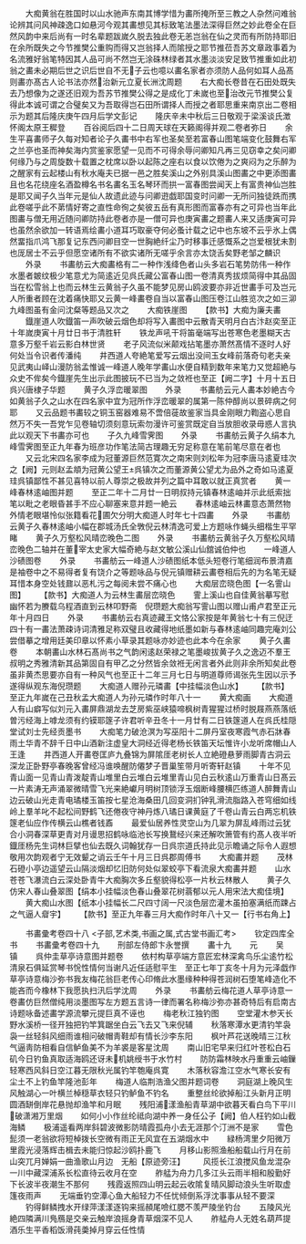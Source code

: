 <!-- { "loadSidebar": true } -->
　　大痴黄翁在胜国时以山水驰声东南其博学惜为畵所掩所至三教之人杂然问难翁论辨其问风神疎逸口如悬河今观其畵想见其标致笔法墨法深得巨然之妙此卷全在巨然风韵中来后尚有一时名辈题跋嵗久脱去独此卷无恙岂翁在仙之灵而有所防持耶旧在余所既失之今节推樊公重购而得又岂翁择人而隂授之耶节推莅吾苏文章政事着为名流雅好翁笔特因其人品可尚不然岂无涂硃林绿者其水墨淡淡安足致节推重如此初翁之畵未必期后世之识后世自不无子云也噫以畵名家者亦须防人品何如耳人品髙则畵亦髙古人论书法亦然治新元立夏长洲沈周题
　　右大痴长卷昔在石田处既失去乃想像为之遂还旧观为吾苏节推樊公得之是成化丁未嵗也至治改元节推樊公复得此本诚可谓之合璧矣又为吾取得岂石田所谓择人而授之者耶思重来南京出二卷相示为题其后隆庆庚午四月后学文彭记
　　隆庆辛未中秋后三日敬观于梁溪谈氏澂怀阁太原王穉登
　　百谷阅后四十二日周天球在天籁阁得并观二卷者弥日
　　余生平喜畵师子久每对知者论子久畵书中右军也圣矣至若富春山图笔端变化鼓舞右军之兰亭也圣而神矣海内赏鉴家愿望一见而不可得余辱问卿知凡再三见窃幸之矣问卿何缘乃与之周旋数十载置之枕席以卧以起陈之座右以食以饮倦为之爽闷为之乐醉为之醒家有云起楼山有秋水庵夫已据一邑之胜矣溪山之外别具溪山图畵之中更添图畵且也名花绕座名酒盈樽名书名畵名玉名琴环而拱一富春图尝闻天上有富贵神仙岂胜是耶又闻子久当年元是仙人故遗此迹与问卿逰戯耶国变时问卿一无所问独徒跣而携此卷嗟乎此不苐情好寄之直性命徇之矣彼五岳有真形图而富春亦有之可异也当年此图畵与僧无用近随问卿防持此卷者亦是一僧可异也庚寅畵之题畵人来又适庚寅可异也虽然余欲加一转语焉绘畵小道耳巧取豪夺何必蚤计载之记中也东坡不云乎氷上偶然畱指爪鸿飞那复记东西问卿目空一世胸絶纤尘乃时移事迁感慨系之岂爱根犹未割也厐居士不云乎但愿空诸所有不欲实诸所无嗟乎余言亦太饶舌矣野老邹之麟识
　　外录
　　书畵舫云大痴畵格有二一种作浅绛色者山头多岩石笔势防伟一种作水墨者皴纹极少笔意尤为简逺近见呉氏藏公富春山图一卷清真秀拔烦简得中其品固当在松雪翁上也而云林生云黄翁子久虽不能梦见房山鸥波要亦非近世畵手可及岂元人所重者顾在沈着痛快耶又云黄一峰畵卷自当以富春山图压卷江山胜览次之如三泖九峰图虽有金问沈粲等题品又次之
　　大痴铁崖图
　　【款书】大痴为廉夫畵
　　鐡崖道人吹鐡笛一声吹破云烟色却将写入畵图中云散青天明月白古汴赵奕至正十年嵗庚寅十月廿日书于清胜轩
　　铁龙声吼干将笛毫端写出苍寒色老墨糊天古意多万壑千岩云影白林世贤
　　老子风流似米颠戏拈笔墨亦萧然髙情不逐时人好何处当令识者传潘纯
　　井西道人夸絶笔爱写云烟出没间玉女峰前落奇句老夫亲见武夷山峄山漫防翁孟惟诚一峰道人晚年学畵山水便自精到数年来笔力又觉超絶与众史不侔矣今鐡崖先生出示此图披玩不已当为之敛袵也至正【阙二字】十月十五日呉兴唐棣子华题
　　黄子久浮峦暖翠图
　　外录
　　书畵舫云元人畵本妙絶古今如黄翁子久之山水在四名家中宜为冠所作浮峦暖翠的属第一陈仲醇尚以景碎病之何耶
　　又云品题书畵较之铜玉窑器难易不啻倍蓰故鉴家当具金刚眼力鞫盗心思自然万不失一吾党乍见卷轴切须刻意玩索勿漫许可鉴赏既定自当放胆收录毋惑人言执此以观天下书畵亦可也
　　子久九峰雪霁图
　　外录
　　书畵舫云黄子久绢本九峰雪霁图至正九年春为班彦功作笔法简古理趣无穷足称意在笔前笔尽意在者也
　　又云北宋四名家李成为冠董源巨然范寛次之南宋则刘松年为冠李唐马逺夏珪次之【阙】元则赵孟頫为冠黄公望王呉镇次之而董源黄公望尤为品外之奇如马逺夏珪呉镇鄙性不甚见喜特以前人尊崇之极故并列之篇中耳敢以就正真赏者
　　黄一峰春林逺岫图并题
　　至正二年十二月廿一日明叔持元镇春林逺岫并示此纸索拙笔以毗之老眼昏甚手不应心聊塞来意并题一絶云
　　春林逺岫云林畵意态萧然物外情老眼堪怜似张籍看花圃欠分明大痴道人时年七十四畵
　　外录
　　书畵舫云黄子久春林逺岫小幅在郡城汤氏全斆倪云林清逸可爱上方题咏作蝇头细楷生平罕睹
　　黄子久万壑松风晴峦晚色二图
　　外录
　　书畵舫云黄翁子久万壑松风晴峦晚色二轴并在董宰太史家大幅奇絶与赵文敏公溪山仙舘诚伯仲也
　　一峰道人沙碛图卷
　　外录
　　书畵舫云一峰道人沙碛图纸本低头短卷行笔细润布景清嘉是袖卷中之不易得者复有饶介之等题咏品与倪元镇赠耕云畵卷相后先的为名笔无疑耳惜本身空处钱鼐以恶札污之每阅未尝不痛心也
　　大痴层峦晓色图【一名霅山图】
　　【款书】大痴道人为云林生畵层峦晓色
　　霅上溪山也自佳黄翁摹写慰幽怀若为賸载乌程酒直到云林叩野斋　倪瓒题大痴翁写霅山图以赠山甫卢君至正元年十月四日
　　外录
　　书畵舫云右真迹藏王文恪公家按是年黄翁七十有三倪迂四十有一畵法萧疎诗词清雅足称双璧且收藏得地纸墨如新与春林逺岫同趣完庵刘公尝借摹之增用廷美印章以怀素小草录其题咏亦妙迹也此本今在余家
　　黄子久畵卷
　　本朝畵山水林石髙尚书之气韵闲逺赵荣禄之笔墨峻拔黄子久之逸迈不羣王叔明之秀雅清新其品第固自有甲乙之分然皆余敛袵无闲言者外此则非余所知矣此卷虽非黄杰思要亦自有一种风气也至正十二年三月七日与明道尊师谒张先生因以示予遂得纵观东海倪瓒题
　　大痴道人赠孙元璘畵【中挂幅淡色山水】
　　【款书】至正九年嵗在己丑秋孟大痴道人为孙元璘作时年八十一
　　黄大痴画
　　大痴道人有山癖写似刘元入畵屏鼎湖龙去芝房紫巫峡猿啼枫树青猩猩过桥时脱屐燕燕落纸曽污经海上嘑龙须有约镆耶篴子许君听辛丑冬十一月廿有二日铁篴道人在呉氏桂隠堂试刘士先经贡墨书
　　大痴笔力破沧溟为写巫阳十二屏丹室夜寒霞气赤石牀春雨土华青不辞千日中山酒新注虚皇大洞经近得老杨长铁笛天坛惟许小龙听席帽山人王逢
　　井西道人开畵卷匡庐九叠锦为屏隂厓老树长人立絶磴悬萝雨脚青古洞云深龙正卧野亭春晚客曾经冯谁唤醒防僊梦子晋巢笙带月听寄轩赵镇
　　十年不见青山面一见青山青泼靛青山堆里白云堆白云堆里青山见白云秋逺山万重青山日髙云一片素涛无声涌翠微晴雪飞光来絶巘月明树顶锁浮玉烟断峰腰横匹练道人醉舞青山边云破山光走青电璚楼玉笛按七星沧海桑田几回变洞扪钟乳滑流脂路入苍穹细如线岭上羣羊叱不起松间野鹤飞还倦夜守神丹炼八璚日课黄庭了千卷山青云白两忘机铁篴老仙应作传横云山樵者钱鼒
　　最爱仙居养性灵空山为几翠为屏乱峰雨过云犹合小洞春深草更青对月谩思招鹤咏临池长写换鵞经兴来还解吹箫管有约髙人夜半听鐡厓杨先生词林巨擘也仙去既久词翰犹存一日呉宗道氏持此见示瞻诵之际令人遐想敬用次韵观者宁无效颦之诮云壬午十月三日呉郡周傅书
　　大痴畵并题
　　茂林石磴小亭边遥望云山隔淡烟却忆旧防何处似翠蛟亭下看流泉大痴畵并题
　　山水苍苍飞瀑流白云深处卧青牛大痴胸次多丘壑貌得松亭一片秋云林散人
　　黄子久仿宋人春山叠翠图【绢本小挂幅淡色春山叠翠花树蓊郁以元人用宋法大痴佳境】
　　黄大痴山水图【纸本小挂幅长二尺四寸阔一尺淡色层峦灌木虽拍塞满纸而踈占之气逼人睂宇】
　　【款书】至正九年春三月大痴作时年八十又一【行书右角上】

　　书畵彚考卷四十八
<子部,艺术类,书画之属,式古堂书画汇考>
　　钦定四库全书
　　书畵彚考卷四十九
　　刑部左侍郎卞永誉撰
　　畵十九
　　元
　　吴　镇
　　呉仲圭草亭诗意图并题卷
　　依村构草亭端方意匠宏林深禽鸟乐尘逺竹松清泉石俱延赏琴书恱性情何当谢凡近任适慰平生　至正七年丁亥冬十月为元泽戯作草亭诗意梅沙弥书我友梅花翁巨老传心印脩此水墨缘种种得苍润树石堕笔峰造化不能吝而今橡林下我愿执扫汛后学沈周
　　外录
　　书畵舫云梅花道人草亭诗意一卷畵仿巨然僧纯用淡墨图写左方题五言诗一律而署名称梅沙弥亦甚奇特后有启南古诗题咏备述畵学源流攀元提巨真不诬也
　　梅老秋江独钓图
　　空堂灌木参天长野水溪桥一径开独把钓竿箕踞坐白云飞去又飞来倪辅
　　秋落寒潭水更清钓竿袅袅一丝轻斜风细雨谁相问破帽靑鞋却有情长沙李东阳
　　枫叶芦花送晚晴三江秋气逼靑防相看自信鲈鱼美不为羊裘是客星沈周
　　南山旧宅早来归红叶苍松白石矶今日钓鱼真取适海鸥还讶未机姚绶书于水竹村
　　防防霜林映水丹重重云岫鏁轻寒西风斜日空江暮无限秋光属钓竿匏庵呉寛
　　木落秋容澹江空水气寒长安有尘土不上钓鱼竿隆池彭年
　　梅道人临荆浩渔父图并题词卷
　　洞庭湖上晚风生风触湖心一叶横兰棹穏草衣轻只钓鲈鱼不钓名
　　重整丝纶欲掉船江头新月正明圆酒缾倒岸花悬抛却渔竿和月眠
　　残阳浦漾渔船青草湖中欲暮天看白鸟下平川破潇湘万里烟
　　如何小小作丝纶祗向湖中养一身任公子【阙】伯人枉钓如山截海鳞
　　极浦遥看两岸斜碧波微影防晴霞孤舟小去无涯那个汀洲不是家
　　雪色髭须一老翁欲将短棹拨长空微有雨正无风宜在五湖烟水中
　　緑杨湾里夕阳微万里霞光浸落辉击楫去未能归惊起沙鸥扑鹿飞
　　月移山影照渔船船载山行月在前山突兀月婵娟一曲渔歌山月边　无船【原迹旁汪】
　　风揽长江浪搅风鱼龙混杂一川中藏深浦系长松直待云收月在空
　　舴艋为舟力几多江头云雨半相和殷勤好下长波半夜潮生不那何
　　残霞返照四山明云起云收隂复晴风脚动浪头生听取虚篷夜雨声
　　无端垂钓空潭心鱼大船轻力不任忧倾倒系浮沈事事从轻不要深
　　钓得鲜鳞拽水开绿萍漾漾逐钩来摇頳尾噞红腮不羡严陵坐钓台
　　五陵风光絶四隣满川鳬鴈是交亲云触岸浪摇身青草烟深不见人
　　舴艋舟人无姓名葫芦提酒乐生平香稻饭滑莼羮掉月穿云任性情
